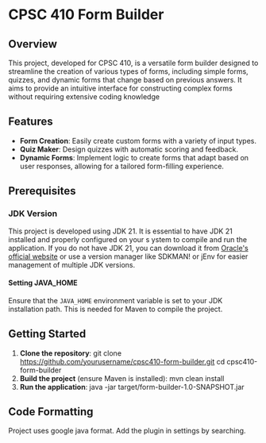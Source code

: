 # CPSC 410 Form Builder

## Overview

This project, developed for CPSC 410, is a versatile form builder designed to streamline the creation of various types 
of forms, including simple forms, quizzes, and dynamic forms that change based on previous answers. It aims to provide 
an intuitive interface for constructing complex forms without requiring extensive coding knowledge

## Features

- **Form Creation**: Easily create custom forms with a variety of input types.
- **Quiz Maker**: Design quizzes with automatic scoring and feedback.
- **Dynamic Forms**: Implement logic to create forms that adapt based on user responses, allowing for a tailored form-filling experience.
## Prerequisites

### JDK Version

This project is developed using JDK 21. It is essential to have JDK 21 installed and properly configured on your s
ystem to compile and run the application. If you do not have JDK 21, you can download it from 
[Oracle's official website](https://www.oracle.com/java/technologies/javase/jdk21-archive-downloads.html) 
or use a version manager like SDKMAN! or jEnv for easier management of multiple JDK versions.

#### Setting JAVA_HOME

Ensure that the `JAVA_HOME` environment variable is set to your JDK installation path. This is needed for Maven to 
compile the project.

## Getting Started

1. **Clone the repository**:
   git clone https://github.com/yourusername/cpsc410-form-builder.git
   cd cpsc410-form-builder
2. **Build the project** (ensure Maven is installed):
mvn clean install
3. **Run the application**:
   java -jar target/form-builder-1.0-SNAPSHOT.jar

## Code Formatting
Project uses google java format. Add the plugin in settings by searching. 

